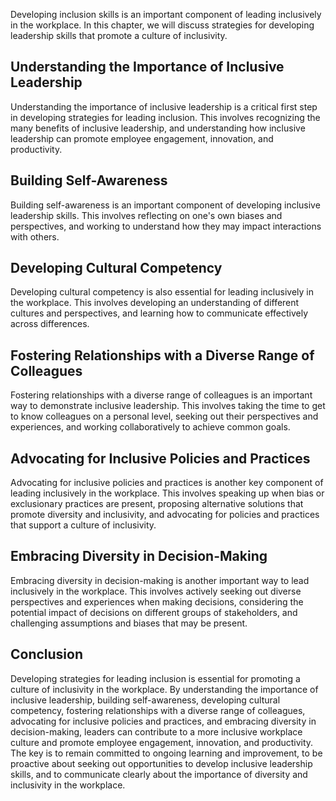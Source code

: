 
Developing inclusion skills is an important component of leading inclusively in the workplace. In this chapter, we will discuss strategies for developing leadership skills that promote a culture of inclusivity.

Understanding the Importance of Inclusive Leadership
----------------------------------------------------

Understanding the importance of inclusive leadership is a critical first step in developing strategies for leading inclusion. This involves recognizing the many benefits of inclusive leadership, and understanding how inclusive leadership can promote employee engagement, innovation, and productivity.

Building Self-Awareness
-----------------------

Building self-awareness is an important component of developing inclusive leadership skills. This involves reflecting on one's own biases and perspectives, and working to understand how they may impact interactions with others.

Developing Cultural Competency
------------------------------

Developing cultural competency is also essential for leading inclusively in the workplace. This involves developing an understanding of different cultures and perspectives, and learning how to communicate effectively across differences.

Fostering Relationships with a Diverse Range of Colleagues
----------------------------------------------------------

Fostering relationships with a diverse range of colleagues is an important way to demonstrate inclusive leadership. This involves taking the time to get to know colleagues on a personal level, seeking out their perspectives and experiences, and working collaboratively to achieve common goals.

Advocating for Inclusive Policies and Practices
-----------------------------------------------

Advocating for inclusive policies and practices is another key component of leading inclusively in the workplace. This involves speaking up when bias or exclusionary practices are present, proposing alternative solutions that promote diversity and inclusivity, and advocating for policies and practices that support a culture of inclusivity.

Embracing Diversity in Decision-Making
--------------------------------------

Embracing diversity in decision-making is another important way to lead inclusively in the workplace. This involves actively seeking out diverse perspectives and experiences when making decisions, considering the potential impact of decisions on different groups of stakeholders, and challenging assumptions and biases that may be present.

Conclusion
----------

Developing strategies for leading inclusion is essential for promoting a culture of inclusivity in the workplace. By understanding the importance of inclusive leadership, building self-awareness, developing cultural competency, fostering relationships with a diverse range of colleagues, advocating for inclusive policies and practices, and embracing diversity in decision-making, leaders can contribute to a more inclusive workplace culture and promote employee engagement, innovation, and productivity. The key is to remain committed to ongoing learning and improvement, to be proactive about seeking out opportunities to develop inclusive leadership skills, and to communicate clearly about the importance of diversity and inclusivity in the workplace.
